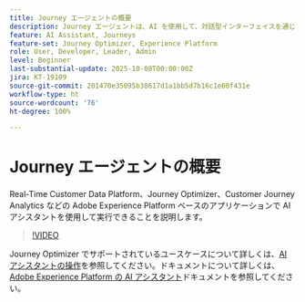```yaml
---
title: Journey エージェントの概要
description: Journey エージェントは、AI を使用して、対話型インターフェイスを通じて B2B／B2C ジャーニーを作成、分析、最適化します。
feature: AI Assistant, Journeys
feature-set: Journey Optimizer, Experience Platform
role: User, Developer, Leader, Admin
level: Beginner
last-substantial-update: 2025-10-08T00:00:00Z
jira: KT-19109
source-git-commit: 201470e35095b38617d1a1bb5d7b16c1e60f431e
workflow-type: ht
source-wordcount: '76'
ht-degree: 100%

---
```


# Journey エージェントの概要

Real-Time Customer Data Platform、Journey Optimizer、Customer Journey Analytics などの Adobe Experience Platform ベースのアプリケーションで AI アシスタントを使用して実行できることを説明します。

>[!VIDEO](https://video.tv.adobe.com/v/3429845/?learn=on)

Journey Optimizer でサポートされているユースケースについて詳しくは、[AI アシスタントの操作](https://experienceleague.adobe.com/ja/docs/journey-optimizer/using/get-started/ai-assistant)を参照してください。ドキュメントについて詳しくは、[Adobe Experience Platform の AI アシスタント](https://experienceleague.adobe.com/ja/docs/experience-platform/ai-assistant/home)ドキュメントを参照してください。

